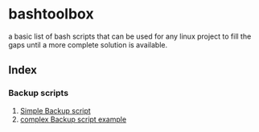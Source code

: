 # bashtoolbox
a basic list of bash scripts that can be used for any linux project to fill the gaps until a more complete solution is available.

## Index

### Backup scripts
1. [Simple Backup script](backupscript/simple_backup_restore.sh)
1. [complex Backup script example](backupscript/complex_backup_restore_example.sh)
